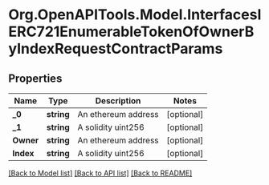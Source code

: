 # Org.OpenAPITools.Model.InterfacesIERC721EnumerableTokenOfOwnerByIndexRequestContractParams

## Properties

Name | Type | Description | Notes
------------ | ------------- | ------------- | -------------
**_0** | **string** | An ethereum address | [optional] 
**_1** | **string** | A solidity uint256 | [optional] 
**Owner** | **string** | An ethereum address | [optional] 
**Index** | **string** | A solidity uint256 | [optional] 

[[Back to Model list]](../README.md#documentation-for-models) [[Back to API list]](../README.md#documentation-for-api-endpoints) [[Back to README]](../README.md)

